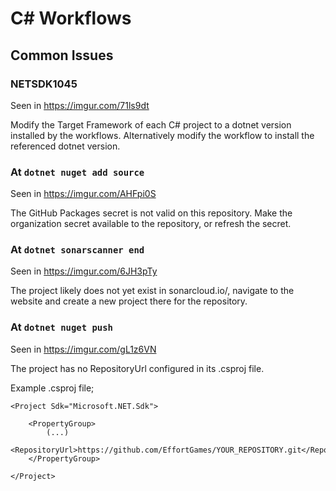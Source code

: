# C# Workflows

## Common Issues

### NETSDK1045

Seen in https://imgur.com/71ls9dt

Modify the Target Framework of each C# project to a dotnet version installed by the workflows.
Alternatively modify the workflow to install the referenced dotnet version.

### At `dotnet nuget add source`

Seen in https://imgur.com/AHFpi0S

The GitHub Packages secret is not valid on this repository. Make the organization secret available to the repository, or refresh the secret.

### At `dotnet sonarscanner end`

Seen in https://imgur.com/6JH3pTy

The project likely does not yet exist in sonarcloud.io/, navigate to the website and create a new project there for the repository.

### At `dotnet nuget push`

Seen in https://imgur.com/gL1z6VN

The project has no RepositoryUrl configured in its .csproj file.

Example .csproj file;

```
<Project Sdk="Microsoft.NET.Sdk">

    <PropertyGroup>
        (...)
        <RepositoryUrl>https://github.com/EffortGames/YOUR_REPOSITORY.git</RepositoryUrl>
    </PropertyGroup>

</Project>
```
